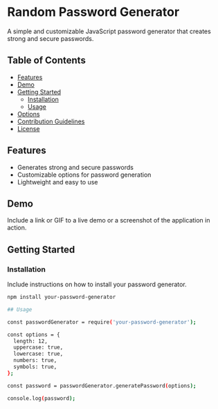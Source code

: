 # Random Password Generator

A simple and customizable JavaScript password generator that creates strong and secure passwords.

## Table of Contents

- [Features](#features)
- [Demo](#demo)
- [Getting Started](#getting-started)
  - [Installation](#installation)
  - [Usage](#usage)
- [Options](#options)
- [Contribution Guidelines](#contribution-guidelines)
- [License](#license)

## Features

- Generates strong and secure passwords
- Customizable options for password generation
- Lightweight and easy to use

## Demo

Include a link or GIF to a live demo or a screenshot of the application in action.

## Getting Started

### Installation

Include instructions on how to install your password generator.

```bash
npm install your-password-generator

## Usage

const passwordGenerator = require('your-password-generator');

const options = {
  length: 12,
  uppercase: true,
  lowercase: true,
  numbers: true,
  symbols: true,
};

const password = passwordGenerator.generatePassword(options);

console.log(password);
